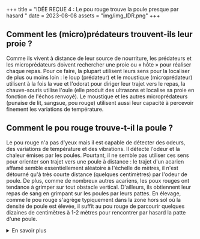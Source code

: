 +++
title = "IDÉE REÇUE 4 : Le pou rouge trouve la poule presque par hasard "
date = 2023-08-08
assets = "img/img_IDR.png"
+++


## Comment les (micro)prédateurs trouvent-ils leur proie ?

Comme ils vivent à distance de leur source de nourriture, les prédateurs et les microprédateurs doivent rechercher une proie ou « hôte » pour réaliser chaque repas. Pour ce faire, la plupart utilisent leurs sens pour la localiser de plus ou moins loin : le loup (prédateur) et le moustique (microprédateur) utilisent à la fois la vue et l'odorat pour diriger leur trajet vers le repas, la chauve-souris utilise l'ouïe (elle produit des ultrasons et localise sa proie en fonction de l'échos renvoyé). Le moustique et les autres microprédateurs (punaise de lit, sangsue, pou rouge) utilisent aussi leur capacité à percevoir finement les variations de température. 
## Comment le pou rouge trouve-t-il la poule ?

Le pou rouge n'a pas d'yeux mais il est capable de détecter des odeurs, des variations de température et des vibrations. Il détecte l'odeur et la chaleur émises par les poules. Pourtant, il ne semble pas utiliser ces sens pour orienter son trajet vers une poule à distance : le trajet d'un acarien affamé semble essentiellement aléatoire à l'échelle de mètres, il n'est détourné qu'à très courte distance (quelques centimètres) par l'odeur de poule. 
De plus, comme de nombreux autres acariens, les poux rouges ont tendance à grimper sur tout obstacle vertical. D'ailleurs, ils obtiennent leur repas de sang en grimpant sur les poules par leurs pattes. En élevage, comme le pou rouge s'agrège typiquement dans la zone hors sol où la densité de poule est élevée, il suffit au pou rouge de parcourir quelques dizaines de centimètres à 1-2 mètres pour rencontrer par hasard la patte d'une poule. 




<details>
    <summary>En savoir plus</summary>

## Comment sait-on cela ?

Une odeur est un ensemble de molécules volatiles perçue par un système chimiosensoriel. La composition de l'odeur des poules a été caractérisée par des analyses chimiques (par Chromatographie en phase gazeuse-spectrométrie de masse, GC-MS) et un parfum de poule artificiel a été breveté.
Des tests de comportement à différentes échelles spatio-temporelles ont été réalisés en laboratoire : tests de choix sur flux d'air ou analyse du trajet parcouru in vitro (quelques cm2 durant 10 minutes par acarien), tests avec des pièges électriques appâtés ou non par une odeur de poule sur une surface d'un m2 et dans des bâtiments de pondeuses et relevé après une heure à une nuit. Dans les tests de choix, on évalue l'attractivité à courte distance en comparant le choix immédiat de centaines d'acariens entre deux odeurs (odeur de poule et air pur par exemple). Dans les analyses de trajet, on enregistre au moyen d'une caméra pilotée par un nanoordinateur le trajet individuel en 2D de centaines d'acariens confrontés ou non à une odeur dans une arène de 4 cm de diamètre. Dans les expérimentations avec pièges électriques, des tubes verticaux miment les pattes de poule et sont coiffés d'un système électrifié relarguant l'odeur testée. Le système électrifié projette tout acarien cherchant à atteindre l'odeur sur une plaque engluée standard, sur laquelle sont comptés les acariens piégés dans l'intervalle de l'expérimentation (1h ou 1 nuit).
C'est en confrontant les pourcentages de choix in vitro entre différentes odeurs et de l'air pur, les caractéristiques des trajets parcourus, les quantités de poux rouges piégés en présence ou en absence d'odeur de poule et/ou d'ammoniac et les distances entre points de lâcher et pièges, que nous avons pu améliorer notre compréhensions du comportement de recherche de nourriture chez le pou rouge.

### Sources Scientifiques

- Roy et al. 2018
- Auffray et al. 2022

</details>

